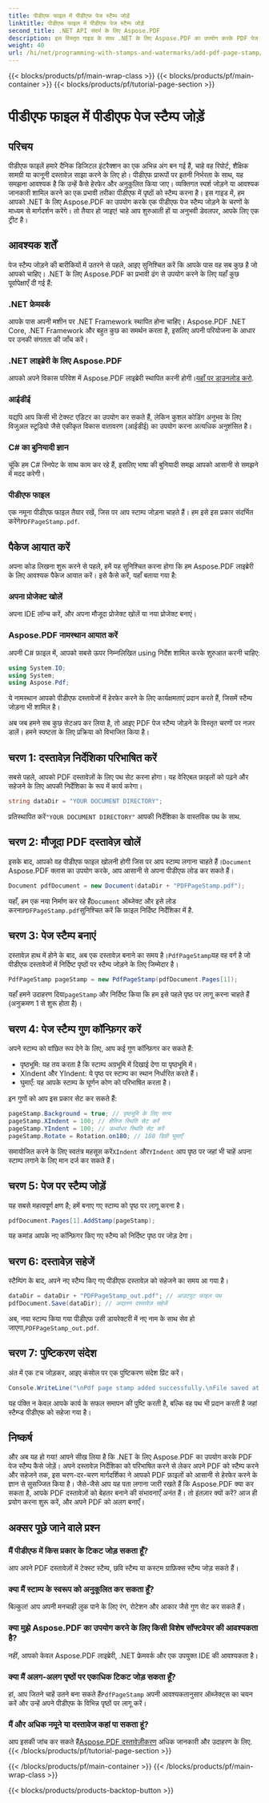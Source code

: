 ```yaml
---
title: पीडीएफ फाइल में पीडीएफ पेज स्टैम्प जोड़ें
linktitle: पीडीएफ फाइल में पीडीएफ पेज स्टैम्प जोड़ें
second_title: .NET API संदर्भ के लिए Aspose.PDF
description: इस विस्तृत गाइड के साथ .NET के लिए Aspose.PDF का उपयोग करके PDF पेज स्टैम्प जोड़ना सीखें। अपने PDF दस्तावेज़ों के प्रभाव को बढ़ाएँ।
weight: 40
url: /hi/net/programming-with-stamps-and-watermarks/add-pdf-page-stamp/
---
```


{{< blocks/products/pf/main-wrap-class >}}
{{< blocks/products/pf/main-container >}}
{{< blocks/products/pf/tutorial-page-section >}}

# पीडीएफ फाइल में पीडीएफ पेज स्टैम्प जोड़ें

## परिचय

पीडीएफ फाइलें हमारे दैनिक डिजिटल इंटरैक्शन का एक अभिन्न अंग बन गई हैं, चाहे वह रिपोर्ट, शैक्षिक सामग्री या कानूनी दस्तावेज़ साझा करने के लिए हो। पीडीएफ प्रारूपों पर इतनी निर्भरता के साथ, यह समझना आवश्यक है कि उन्हें कैसे हेरफेर और अनुकूलित किया जाए। व्यक्तिगत स्पर्श जोड़ने या आवश्यक जानकारी शामिल करने का एक प्रभावी तरीका पीडीएफ में पृष्ठों को स्टैम्प करना है। इस गाइड में, हम आपको .NET के लिए Aspose.PDF का उपयोग करके एक पीडीएफ पेज स्टैम्प जोड़ने के चरणों के माध्यम से मार्गदर्शन करेंगे। तो तैयार हो जाइए! चाहे आप शुरुआती हों या अनुभवी डेवलपर, आपके लिए एक ट्रीट है।

## आवश्यक शर्तें

पेज स्टैम्प जोड़ने की बारीकियों में उतरने से पहले, आइए सुनिश्चित करें कि आपके पास वह सब कुछ है जो आपको चाहिए। .NET के लिए Aspose.PDF का प्रभावी ढंग से उपयोग करने के लिए यहाँ कुछ पूर्वापेक्षाएँ दी गई हैं:

### .NET फ्रेमवर्क
आपके पास अपनी मशीन पर .NET Framework स्थापित होना चाहिए। Aspose.PDF .NET Core, .NET Framework और बहुत कुछ का समर्थन करता है, इसलिए अपनी परियोजना के आधार पर उनकी संगतता की जाँच करें।

### .NET लाइब्रेरी के लिए Aspose.PDF
 आपको अपने विकास परिवेश में Aspose.PDF लाइब्रेरी स्थापित करनी होगी।[यहाँ पर डाउनलोड करो](https://releases.aspose.com/pdf/net/). 

### आईडीई
यद्यपि आप किसी भी टेक्स्ट एडिटर का उपयोग कर सकते हैं, लेकिन कुशल कोडिंग अनुभव के लिए विजुअल स्टूडियो जैसे एकीकृत विकास वातावरण (आईडीई) का उपयोग करना अत्यधिक अनुशंसित है।

### C# का बुनियादी ज्ञान
चूंकि हम C# स्निपेट के साथ काम कर रहे हैं, इसलिए भाषा की बुनियादी समझ आपको आसानी से समझने में मदद करेगी।

### पीडीएफ फाइल
 एक नमूना पीडीएफ फाइल तैयार रखें, जिस पर आप स्टाम्प जोड़ना चाहते हैं। हम इसे इस प्रकार संदर्भित करेंगे`PDFPageStamp.pdf`. 

## पैकेज आयात करें 

अपना कोड लिखना शुरू करने से पहले, हमें यह सुनिश्चित करना होगा कि हम Aspose.PDF लाइब्रेरी के लिए आवश्यक पैकेज आयात करें। इसे कैसे करें, यहाँ बताया गया है:

### अपना प्रोजेक्ट खोलें
अपना IDE लॉन्च करें, और अपना मौजूदा प्रोजेक्ट खोलें या नया प्रोजेक्ट बनाएं।

### Aspose.PDF नामस्थान आयात करें
अपनी C# फ़ाइल में, आपको सबसे ऊपर निम्नलिखित using निर्देश शामिल करके शुरुआत करनी चाहिए:

```csharp
using System.IO;
using System;
using Aspose.Pdf;
```

ये नामस्थान आपको पीडीएफ दस्तावेजों में हेरफेर करने के लिए कार्यक्षमताएं प्रदान करते हैं, जिसमें स्टैम्प जोड़ना भी शामिल है।

अब जब हमने सब कुछ सेटअप कर लिया है, तो आइए PDF पेज स्टैम्प जोड़ने के विस्तृत चरणों पर नज़र डालें। हमने स्पष्टता के लिए प्रक्रिया को विभाजित किया है। 

## चरण 1: दस्तावेज़ निर्देशिका परिभाषित करें

सबसे पहले, आपको PDF दस्तावेज़ों के लिए पथ सेट करना होगा। यह वेरिएबल फ़ाइलों को पढ़ने और सहेजने के लिए आपकी निर्देशिका के रूप में कार्य करेगा।

```csharp
string dataDir = "YOUR DOCUMENT DIRECTORY";
```

 प्रतिस्थापित करें`"YOUR DOCUMENT DIRECTORY"` आपकी निर्देशिका के वास्तविक पथ के साथ.

## चरण 2: मौजूदा PDF दस्तावेज़ खोलें

 इसके बाद, आपको वह पीडीएफ फाइल खोलनी होगी जिस पर आप स्टाम्प लगाना चाहते हैं।`Document` Aspose.PDF क्लास का उपयोग करके, आप आसानी से अपना पीडीएफ लोड कर सकते हैं।

```csharp
Document pdfDocument = new Document(dataDir + "PDFPageStamp.pdf");
```

 यहाँ, हम एक नया निर्माण कर रहे हैं`Document` ऑब्जेक्ट और इसे लोड करना`PDFPageStamp.pdf`सुनिश्चित करें कि फ़ाइल निर्दिष्ट निर्देशिका में है.

## चरण 3: पेज स्टैम्प बनाएं

 दस्तावेज़ हाथ में होने के बाद, अब एक दस्तावेज़ बनाने का समय है।`PdfPageStamp`यह वह वर्ग है जो पीडीएफ दस्तावेजों में निर्दिष्ट पृष्ठों पर स्टैम्प जोड़ने के लिए जिम्मेदार है।

```csharp
PdfPageStamp pageStamp = new PdfPageStamp(pdfDocument.Pages[1]);
```

यहाँ हमने उदाहरण दिया`pageStamp` और निर्दिष्ट किया कि हम इसे पहले पृष्ठ पर लागू करना चाहते हैं (अनुक्रमण 1 से शुरू होता है)।

## चरण 4: पेज स्टैम्प गुण कॉन्फ़िगर करें

अपने स्टाम्प को वांछित रूप देने के लिए, आप कई गुण कॉन्फ़िगर कर सकते हैं:

- पृष्ठभूमि: यह तय करता है कि स्टाम्प अग्रभूमि में दिखाई देगा या पृष्ठभूमि में।
- XIndent और YIndent: ये पृष्ठ पर स्टाम्प का स्थान निर्धारित करते हैं।
- घुमाएँ: यह आपके स्टाम्प के घूर्णन कोण को परिभाषित करता है।

इन गुणों को आप इस प्रकार सेट कर सकते हैं:

```csharp
pageStamp.Background = true; // पृष्ठभूमि के लिए सत्य
pageStamp.XIndent = 100; // क्षैतिज स्थिति सेट करें
pageStamp.YIndent = 100; // ऊर्ध्वाधर स्थिति सेट करें
pageStamp.Rotate = Rotation.on180; // 180 डिग्री घुमाएँ
```

 समायोजित करने के लिए स्वतंत्र महसूस करें`XIndent` और`YIndent` आप पृष्ठ पर जहां भी चाहें अपना स्टाम्प लगाने के लिए मान दर्ज कर सकते हैं।

## चरण 5: पेज पर स्टैम्प जोड़ें

यह सबसे महत्वपूर्ण क्षण है; हमें बनाए गए स्टाम्प को पृष्ठ पर लागू करना है।

```csharp
pdfDocument.Pages[1].AddStamp(pageStamp);
```

यह कमांड आपके नए कॉन्फ़िगर किए गए स्टैम्प को निर्दिष्ट पृष्ठ पर जोड़ देगा।

## चरण 6: दस्तावेज़ सहेजें

स्टैम्पिंग के बाद, अपने नए स्टैम्प किए गए पीडीएफ दस्तावेज़ को सहेजने का समय आ गया है। 

```csharp
dataDir = dataDir + "PDFPageStamp_out.pdf"; // आउटपुट फ़ाइल पथ
pdfDocument.Save(dataDir); // अद्यतन दस्तावेज़ सहेजें
```

अब, नया स्टाम्प किया गया पीडीएफ उसी डायरेक्टरी में नए नाम के साथ सेव हो जाएगा,`PDFPageStamp_out.pdf`.

## चरण 7: पुष्टिकरण संदेश

अंत में एक टच जोड़कर, आइए कंसोल पर एक पुष्टिकरण संदेश प्रिंट करें।

```csharp
Console.WriteLine("\nPdf page stamp added successfully.\nFile saved at " + dataDir);
```

यह पंक्ति न केवल आपके कार्य के सफल समापन की पुष्टि करती है, बल्कि वह पथ भी प्रदान करती है जहां स्टैम्प्ड पीडीएफ को सहेजा गया है।

## निष्कर्ष

और अब यह हो गया! आपने सीख लिया है कि .NET के लिए Aspose.PDF का उपयोग करके PDF पेज स्टैम्प कैसे जोड़ें। अपने दस्तावेज़ निर्देशिका को परिभाषित करने से लेकर अपने PDF को स्टैम्प करने और सहेजने तक, इस चरण-दर-चरण मार्गदर्शिका ने आपको PDF फ़ाइलों को आसानी से हेरफेर करने के ज्ञान से सुसज्जित किया है। जैसे-जैसे आप यह पता लगाना जारी रखते हैं कि Aspose.PDF क्या कर सकता है, आपके PDF दस्तावेज़ों को बेहतर बनाने की संभावनाएँ अनंत हैं। तो इंतज़ार क्यों करें? आज ही प्रयोग करना शुरू करें, और अपने PDF को अलग बनाएँ।

## अक्सर पूछे जाने वाले प्रश्न

### मैं पीडीएफ में किस प्रकार के टिकट जोड़ सकता हूँ?  
आप अपने PDF दस्तावेज़ों में टेक्स्ट स्टैम्प, छवि स्टैम्प या कस्टम ग्राफ़िक्स स्टैम्प जोड़ सकते हैं।

### क्या मैं स्टाम्प के स्वरूप को अनुकूलित कर सकता हूँ?  
बिल्कुल! आप अपनी मनचाही लुक पाने के लिए रंग, रोटेशन और आकार जैसे गुण सेट कर सकते हैं।

### क्या मुझे Aspose.PDF का उपयोग करने के लिए किसी विशेष सॉफ्टवेयर की आवश्यकता है?  
नहीं, आपको केवल Aspose.PDF लाइब्रेरी, .NET फ्रेमवर्क और एक उपयुक्त IDE की आवश्यकता है।

### क्या मैं अलग-अलग पृष्ठों पर एकाधिक टिकट जोड़ सकता हूँ?  
 हां, आप जितने चाहें उतने बना सकते हैं`PdfPageStamp` अपनी आवश्यकतानुसार ऑब्जेक्ट्स का चयन करें और उन्हें अपने पीडीएफ के विभिन्न पृष्ठों पर लागू करें।

### मैं और अधिक नमूने या दस्तावेज कहां पा सकता हूं?  
 आप इसकी जांच कर सकते हैं[Aspose.PDF दस्तावेज़ीकरण](https://reference.aspose.com/pdf/net/) अधिक जानकारी और उदाहरण के लिए.
{{< /blocks/products/pf/tutorial-page-section >}}

{{< /blocks/products/pf/main-container >}}
{{< /blocks/products/pf/main-wrap-class >}}

{{< blocks/products/products-backtop-button >}}
